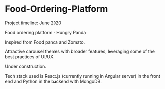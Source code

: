 # Food-Ordering-Platform

Project timeline: June 2020

Food ordering platform - Hungry Panda

Inspired from Food panda and Zomato. 

Attractive carousel themes with broader features, leveraging some of the best practices of UI/UX. 

Under construction. 

Tech stack used is React.js (currently running in Angular server) in the front end and Python in the backend with MongoDB.
